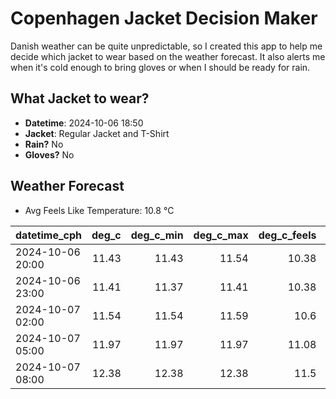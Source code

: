 
# Copenhagen Jacket Decision Maker

Danish weather can be quite unpredictable, so I created this app to help me decide which jacket to wear based on the weather forecast. 
It also alerts me when it's cold enough to bring gloves or when I should be ready for rain.

## What Jacket to wear?

- **Datetime**: 2024-10-06 18:50
- **Jacket**: Regular Jacket and T-Shirt
- **Rain?** No
- **Gloves?** No

## Weather Forecast
- Avg Feels Like Temperature: 10.8 °C

| datetime_cph     |   deg_c |   deg_c_min |   deg_c_max |   deg_c_feels | weather   | wind   | rain   |
|:-----------------|--------:|------------:|------------:|--------------:|:----------|:-------|:-------|
| 2024-10-06 20:00 |   11.43 |       11.43 |       11.54 |         10.38 | Clouds    | Low    | None   |
| 2024-10-06 23:00 |   11.41 |       11.37 |       11.41 |         10.38 | Clouds    | Low    | None   |
| 2024-10-07 02:00 |   11.54 |       11.54 |       11.59 |         10.6  | Clouds    | Medium | None   |
| 2024-10-07 05:00 |   11.97 |       11.97 |       11.97 |         11.08 | Clouds    | Medium | None   |
| 2024-10-07 08:00 |   12.38 |       12.38 |       12.38 |         11.5  | Clouds    | Medium | None   |
        